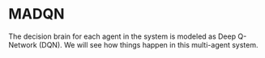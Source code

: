 # MADQN
The decision brain for each agent in the system is modeled as Deep Q-Network (DQN). We will see how things happen in this multi-agent system.

